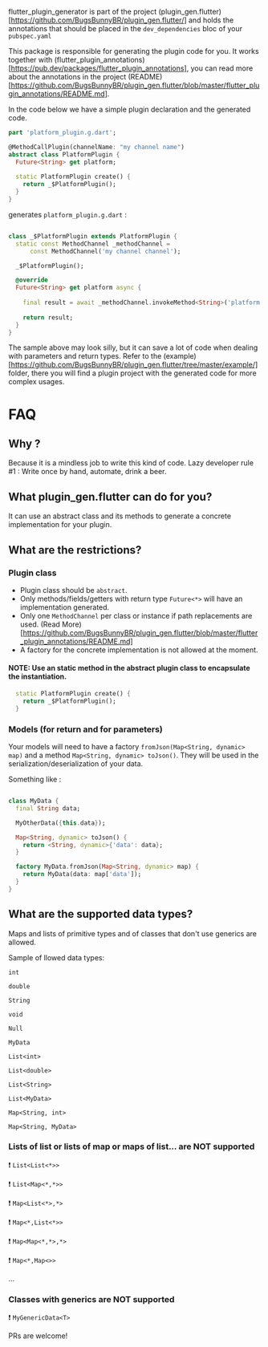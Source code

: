 flutter_plugin_generator is part of the project (plugin_gen.flutter)[https://github.com/BugsBunnyBR/plugin_gen.flutter/] and holds the annotations that should
be placed in the `dev_dependencies` bloc of your `pubspec.yaml`


This package is responsible for generating the plugin code for you.
It works together with (flutter_plugin_annotations)[https://pub.dev/packages/flutter_plugin_annotations], you can read more about
the annotations in the project (README)[https://github.com/BugsBunnyBR/plugin_gen.flutter/blob/master/flutter_plugin_annotations/README.md]. 

In the code below we have a simple plugin declaration and the generated code.


```dart
part 'platform_plugin.g.dart';

@MethodCallPlugin(channelName: "my channel name")
abstract class PlatformPlugin {
  Future<String> get platform;
  
  static PlatformPlugin create() {
    return _$PlatformPlugin();
  }
}
```

generates `platform_plugin.g.dart` : 


```dart

class _$PlatformPlugin extends PlatformPlugin {
  static const MethodChannel _methodChannel =
      const MethodChannel('my channel channel');

  _$PlatformPlugin();

  @override
  Future<String> get platform async {
    
    final result = await _methodChannel.invokeMethod<String>('platform');
    
    return result;
  }
}

```

The sample above may look silly, but it can save a lot of code when dealing with parameters and return types.
Refer to the (example)[https://github.com/BugsBunnyBR/plugin_gen.flutter/tree/master/example/] folder, there you will find a plugin project
with the generated code for more complex usages.

# FAQ

## Why ?

Because it is a mindless job to write this kind of code.
Lazy developer rule #1 : Write once by hand, automate, drink a beer.

## What plugin_gen.flutter can do for you?

It can use an abstract class and its methods to generate a concrete implementation for your plugin.

## What are the restrictions?

### Plugin class
* Plugin class should be `abstract`.
* Only methods/fields/getters with return type `Future<*>` will have an implementation generated.
* Only one `MethodChannel` per class or instance if path replacements are used. (Read More)[https://github.com/BugsBunnyBR/plugin_gen.flutter/blob/master/flutter_plugin_annotations/README.md]
* A factory for the concrete implementation is not allowed at the moment.
#### NOTE: Use an static method in the abstract plugin class to encapsulate the instantiation.

```dart
  static PlatformPlugin create() {
    return _$PlatformPlugin();
  }
```

### Models (for return and for parameters)
Your models will need to have a factory `fromJson(Map<String, dynamic> map)` and a method `Map<String, dynamic> toJson()`. They will be used in the serialization/deserialization of your data.

Something like : 

```dart

class MyData {
  final String data;

  MyOtherData({this.data});

  Map<String, dynamic> toJson() {
    return <String, dynamic>{'data': data};
  }

  factory MyData.fromJson(Map<String, dynamic> map) {
    return MyData(data: map['data']);
  }
}

```

## What are the supported data types?
Maps and lists of primitive types and of classes that don't use generics are allowed.

Sample of llowed data types:

`int`

`double`

`String`

`void`

`Null`

`MyData`

`List<int>`

`List<double>`

`List<String>`

`List<MyData>`

`Map<String, int>`

`Map<String, MyData>`


### Lists of list or lists of map or maps of list... are **NOT** supported
:exclamation: `List<List<*>>` 

:exclamation: `List<Map<*,*>>`

:exclamation: `Map<List<*>,*>`

:exclamation: `Map<*,List<*>>`

:exclamation: `Map<Map<*,*>,*>`

:exclamation: `Map<*,Map<>>`

...

### Classes with generics are **NOT** supported

:exclamation: `MyGenericData<T>`


PRs are welcome!